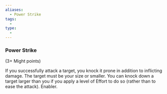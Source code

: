 ```yaml
---
aliases:
  - Power Strike
tags:
  - 
type:
  - 
---
```

### Power Strike

(3+ Might points)

If you successfully attack a target, you knock it prone in addition to inflicting damage. The target must be your size or smaller. You can knock down a target larger than you if you apply a level of Effort to do so (rather than to ease the attack). Enabler.